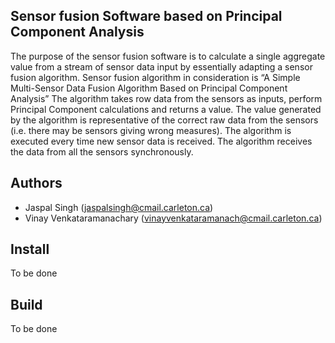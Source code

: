 ## Sensor fusion Software based on Principal Component Analysis ##

The purpose of the sensor fusion software is to calculate a single aggregate value from a stream of sensor data input by essentially adapting a sensor fusion algorithm. Sensor fusion algorithm in consideration is “A Simple Multi-Sensor Data Fusion Algorithm Based on Principal Component
Analysis” The algorithm takes row data from the sensors as inputs, perform Principal Component calculations and returns a value. The value generated by the algorithm is representative of the correct raw data from the sensors (i.e. there may be sensors giving wrong measures). The algorithm is executed every time new sensor data is received. The algorithm receives the data from all the sensors synchronously.

## Authors
- Jaspal Singh (jaspalsingh@cmail.carleton.ca)
- Vinay Venkataramanachary (vinayvenkataramanach@cmail.carleton.ca)

## Install
To be done

## Build
To be done